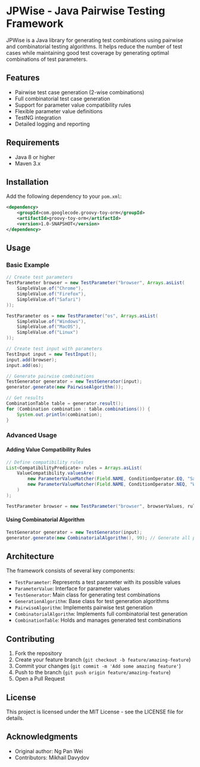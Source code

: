# JPWise - Java Pairwise Testing Framework

JPWise is a Java library for generating test combinations using pairwise and combinatorial testing algorithms. It helps reduce the number of test cases while maintaining good test coverage by generating optimal combinations of test parameters.

## Features

- Pairwise test case generation (2-wise combinations)
- Full combinatorial test case generation
- Support for parameter value compatibility rules
- Flexible parameter value definitions
- TestNG integration
- Detailed logging and reporting

## Requirements

- Java 8 or higher
- Maven 3.x

## Installation

Add the following dependency to your `pom.xml`:

```xml
<dependency>
    <groupId>com.googlecode.groovy-toy-orm</groupId>
    <artifactId>groovy-toy-orm</artifactId>
    <version>1.0-SNAPSHOT</version>
</dependency>
```

## Usage

### Basic Example

```java
// Create test parameters
TestParameter browser = new TestParameter("browser", Arrays.asList(
    SimpleValue.of("Chrome"),
    SimpleValue.of("Firefox"),
    SimpleValue.of("Safari")
));

TestParameter os = new TestParameter("os", Arrays.asList(
    SimpleValue.of("Windows"),
    SimpleValue.of("MacOS"),
    SimpleValue.of("Linux")
));

// Create test input with parameters
TestInput input = new TestInput();
input.add(browser);
input.add(os);

// Generate pairwise combinations
TestGenerator generator = new TestGenerator(input);
generator.generate(new PairwiseAlgorithm());

// Get results
CombinationTable table = generator.result();
for (Combination combination : table.combinations()) {
    System.out.println(combination);
}
```

### Advanced Usage

#### Adding Value Compatibility Rules

```java
// Define compatibility rules
List<CompatibilityPredicate> rules = Arrays.asList(
    ValueCompatibility.valuesAre(
        new ParameterValueMatcher(Field.NAME, ConditionOperator.EQ, "Safari"),
        new ParameterValueMatcher(Field.NAME, ConditionOperator.NEQ, "Windows")
    )
);

TestParameter browser = new TestParameter("browser", browserValues, rules);
```

#### Using Combinatorial Algorithm

```java
TestGenerator generator = new TestGenerator(input);
generator.generate(new CombinatorialAlgorithm(), 99); // Generate all possible combinations
```

## Architecture

The framework consists of several key components:

- `TestParameter`: Represents a test parameter with its possible values
- `ParameterValue`: Interface for parameter values
- `TestGenerator`: Main class for generating test combinations
- `GenerationAlgorithm`: Base class for test generation algorithms
- `PairwiseAlgorithm`: Implements pairwise test generation
- `CombinatorialAlgorithm`: Implements full combinatorial test generation
- `CombinationTable`: Holds and manages generated test combinations

## Contributing

1. Fork the repository
2. Create your feature branch (`git checkout -b feature/amazing-feature`)
3. Commit your changes (`git commit -m 'Add some amazing feature'`)
4. Push to the branch (`git push origin feature/amazing-feature`)
5. Open a Pull Request

## License

This project is licensed under the MIT License - see the LICENSE file for details.

## Acknowledgments

- Original author: Ng Pan Wei
- Contributors: Mikhail Davydov

 
 
 
 
